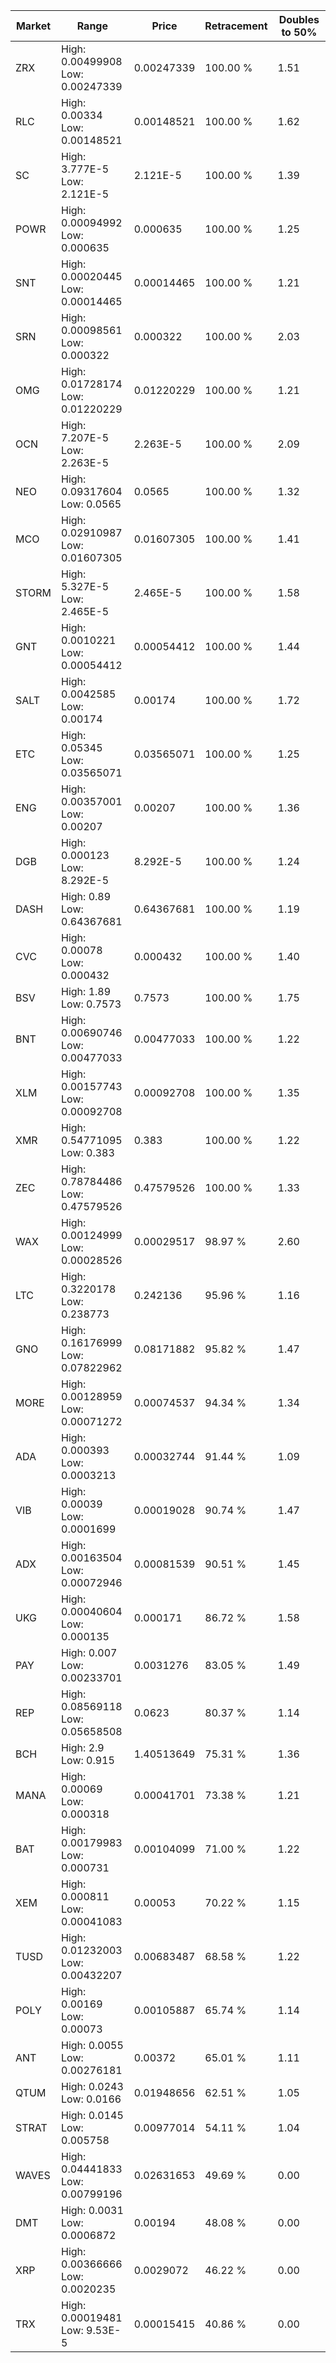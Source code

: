 | Market | Range | Price| Retracement | Doubles to 50% |
| --- | --- | --- | --- | --- |
| ZRX | High: 0.00499908<br />Low: 0.00247339 | 0.00247339 | 100.00 % | 1.51 |
| RLC | High: 0.00334<br />Low: 0.00148521 | 0.00148521 | 100.00 % | 1.62 |
| SC | High: 3.777E-5<br />Low: 2.121E-5 | 2.121E-5 | 100.00 % | 1.39 |
| POWR | High: 0.00094992<br />Low: 0.000635 | 0.000635 | 100.00 % | 1.25 |
| SNT | High: 0.00020445<br />Low: 0.00014465 | 0.00014465 | 100.00 % | 1.21 |
| SRN | High: 0.00098561<br />Low: 0.000322 | 0.000322 | 100.00 % | 2.03 |
| OMG | High: 0.01728174<br />Low: 0.01220229 | 0.01220229 | 100.00 % | 1.21 |
| OCN | High: 7.207E-5<br />Low: 2.263E-5 | 2.263E-5 | 100.00 % | 2.09 |
| NEO | High: 0.09317604<br />Low: 0.0565 | 0.0565 | 100.00 % | 1.32 |
| MCO | High: 0.02910987<br />Low: 0.01607305 | 0.01607305 | 100.00 % | 1.41 |
| STORM | High: 5.327E-5<br />Low: 2.465E-5 | 2.465E-5 | 100.00 % | 1.58 |
| GNT | High: 0.0010221<br />Low: 0.00054412 | 0.00054412 | 100.00 % | 1.44 |
| SALT | High: 0.0042585<br />Low: 0.00174 | 0.00174 | 100.00 % | 1.72 |
| ETC | High: 0.05345<br />Low: 0.03565071 | 0.03565071 | 100.00 % | 1.25 |
| ENG | High: 0.00357001<br />Low: 0.00207 | 0.00207 | 100.00 % | 1.36 |
| DGB | High: 0.000123<br />Low: 8.292E-5 | 8.292E-5 | 100.00 % | 1.24 |
| DASH | High: 0.89<br />Low: 0.64367681 | 0.64367681 | 100.00 % | 1.19 |
| CVC | High: 0.00078<br />Low: 0.000432 | 0.000432 | 100.00 % | 1.40 |
| BSV | High: 1.89<br />Low: 0.7573 | 0.7573 | 100.00 % | 1.75 |
| BNT | High: 0.00690746<br />Low: 0.00477033 | 0.00477033 | 100.00 % | 1.22 |
| XLM | High: 0.00157743<br />Low: 0.00092708 | 0.00092708 | 100.00 % | 1.35 |
| XMR | High: 0.54771095<br />Low: 0.383 | 0.383 | 100.00 % | 1.22 |
| ZEC | High: 0.78784486<br />Low: 0.47579526 | 0.47579526 | 100.00 % | 1.33 |
| WAX | High: 0.00124999<br />Low: 0.00028526 | 0.00029517 | 98.97 % | 2.60 |
| LTC | High: 0.3220178<br />Low: 0.238773 | 0.242136 | 95.96 % | 1.16 |
| GNO | High: 0.16176999<br />Low: 0.07822962 | 0.08171882 | 95.82 % | 1.47 |
| MORE | High: 0.00128959<br />Low: 0.00071272 | 0.00074537 | 94.34 % | 1.34 |
| ADA | High: 0.000393<br />Low: 0.0003213 | 0.00032744 | 91.44 % | 1.09 |
| VIB | High: 0.00039<br />Low: 0.0001699 | 0.00019028 | 90.74 % | 1.47 |
| ADX | High: 0.00163504<br />Low: 0.00072946 | 0.00081539 | 90.51 % | 1.45 |
| UKG | High: 0.00040604<br />Low: 0.000135 | 0.000171 | 86.72 % | 1.58 |
| PAY | High: 0.007<br />Low: 0.00233701 | 0.0031276 | 83.05 % | 1.49 |
| REP | High: 0.08569118<br />Low: 0.05658508 | 0.0623 | 80.37 % | 1.14 |
| BCH | High: 2.9<br />Low: 0.915 | 1.40513649 | 75.31 % | 1.36 |
| MANA | High: 0.00069<br />Low: 0.000318 | 0.00041701 | 73.38 % | 1.21 |
| BAT | High: 0.00179983<br />Low: 0.000731 | 0.00104099 | 71.00 % | 1.22 |
| XEM | High: 0.000811<br />Low: 0.00041083 | 0.00053 | 70.22 % | 1.15 |
| TUSD | High: 0.01232003<br />Low: 0.00432207 | 0.00683487 | 68.58 % | 1.22 |
| POLY | High: 0.00169<br />Low: 0.00073 | 0.00105887 | 65.74 % | 1.14 |
| ANT | High: 0.0055<br />Low: 0.00276181 | 0.00372 | 65.01 % | 1.11 |
| QTUM | High: 0.0243<br />Low: 0.0166 | 0.01948656 | 62.51 % | 1.05 |
| STRAT | High: 0.0145<br />Low: 0.005758 | 0.00977014 | 54.11 % | 1.04 |
| WAVES | High: 0.04441833<br />Low: 0.00799196 | 0.02631653 | 49.69 % | 0.00 |
| DMT | High: 0.0031<br />Low: 0.0006872 | 0.00194 | 48.08 % | 0.00 |
| XRP | High: 0.00366666<br />Low: 0.0020235 | 0.0029072 | 46.22 % | 0.00 |
| TRX | High: 0.00019481<br />Low: 9.53E-5 | 0.00015415 | 40.86 % | 0.00 |
